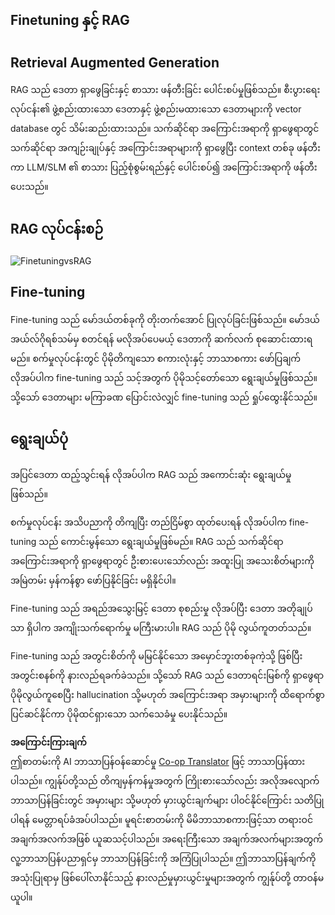 <!--
CO_OP_TRANSLATOR_METADATA:
{
  "original_hash": "e4e010400c2918557b36bb932a14004c",
  "translation_date": "2025-07-09T19:04:48+00:00",
  "source_file": "md/03.FineTuning/FineTuning_vs_RAG.md",
  "language_code": "my"
}
-->
## Finetuning နှင့် RAG

## Retrieval Augmented Generation

RAG သည် ဒေတာ ရှာဖွေခြင်းနှင့် စာသား ဖန်တီးခြင်း ပေါင်းစပ်မှုဖြစ်သည်။ စီးပွားရေးလုပ်ငန်း၏ ဖွဲ့စည်းထားသော ဒေတာနှင့် ဖွဲ့စည်းမထားသော ဒေတာများကို vector database တွင် သိမ်းဆည်းထားသည်။ သက်ဆိုင်ရာ အကြောင်းအရာကို ရှာဖွေရာတွင် သက်ဆိုင်ရာ အကျဉ်းချုပ်နှင့် အကြောင်းအရာများကို ရှာဖွေပြီး context တစ်ခု ဖန်တီးကာ LLM/SLM ၏ စာသား ပြည့်စုံစွမ်းရည်နှင့် ပေါင်းစပ်၍ အကြောင်းအရာကို ဖန်တီးပေးသည်။

## RAG လုပ်ငန်းစဉ်
![FinetuningvsRAG](../../../../imgs/03/intro/rag.png)

## Fine-tuning
Fine-tuning သည် မော်ဒယ်တစ်ခုကို တိုးတက်အောင် ပြုလုပ်ခြင်းဖြစ်သည်။ မော်ဒယ် အယ်လ်ဂိုရစ်သမ်မှ စတင်ရန် မလိုအပ်ပေမယ့် ဒေတာကို ဆက်လက် စုဆောင်းထားရမည်။ စက်မှုလုပ်ငန်းတွင် ပိုမိုတိကျသော စကားလုံးနှင့် ဘာသာစကား ဖော်ပြချက်လိုအပ်ပါက fine-tuning သည် သင့်အတွက် ပိုမိုသင့်တော်သော ရွေးချယ်မှုဖြစ်သည်။ သို့သော် ဒေတာများ မကြာခဏ ပြောင်းလဲလျှင် fine-tuning သည် ရှုပ်ထွေးနိုင်သည်။

## ရွေးချယ်ပုံ
အပြင်ဒေတာ ထည့်သွင်းရန် လိုအပ်ပါက RAG သည် အကောင်းဆုံး ရွေးချယ်မှုဖြစ်သည်။

စက်မှုလုပ်ငန်း အသိပညာကို တိကျပြီး တည်ငြိမ်စွာ ထုတ်ပေးရန် လိုအပ်ပါက fine-tuning သည် ကောင်းမွန်သော ရွေးချယ်မှုဖြစ်မည်။ RAG သည် သက်ဆိုင်ရာ အကြောင်းအရာကို ရှာဖွေရာတွင် ဦးစားပေးသော်လည်း အထူးပြု အသေးစိတ်များကို အမြဲတမ်း မှန်ကန်စွာ ဖော်ပြနိုင်ခြင်း မရှိနိုင်ပါ။

Fine-tuning သည် အရည်အသွေးမြင့် ဒေတာ စုစည်းမှု လိုအပ်ပြီး ဒေတာ အတိုချုပ်သာ ရှိပါက အကျိုးသက်ရောက်မှု မကြီးမားပါ။ RAG သည် ပိုမို လွယ်ကူတတ်သည်။

Fine-tuning သည် အတွင်းစိတ်ကို မမြင်နိုင်သော အမှောင်ဘူးတစ်ခုကဲ့သို့ ဖြစ်ပြီး အတွင်းစနစ်ကို နားလည်ရခက်ခဲသည်။ သို့သော် RAG သည် ဒေတာရင်းမြစ်ကို ရှာဖွေရာ ပိုမိုလွယ်ကူစေပြီး hallucination သို့မဟုတ် အကြောင်းအရာ အမှားများကို ထိရောက်စွာ ပြင်ဆင်နိုင်ကာ ပိုမိုထင်ရှားသော သက်သေခံမှု ပေးနိုင်သည်။

**အကြောင်းကြားချက်**  
ဤစာတမ်းကို AI ဘာသာပြန်ဝန်ဆောင်မှု [Co-op Translator](https://github.com/Azure/co-op-translator) ဖြင့် ဘာသာပြန်ထားပါသည်။ ကျွန်ုပ်တို့သည် တိကျမှန်ကန်မှုအတွက် ကြိုးစားသော်လည်း အလိုအလျောက် ဘာသာပြန်ခြင်းတွင် အမှားများ သို့မဟုတ် မှားယွင်းချက်များ ပါဝင်နိုင်ကြောင်း သတိပြုပါရန် မေတ္တာရပ်ခံအပ်ပါသည်။ မူရင်းစာတမ်းကို မိမိဘာသာစကားဖြင့်သာ တရားဝင်အချက်အလက်အဖြစ် ယူဆသင့်ပါသည်။ အရေးကြီးသော အချက်အလက်များအတွက် လူ့ဘာသာပြန်ပညာရှင်မှ ဘာသာပြန်ခြင်းကို အကြံပြုပါသည်။ ဤဘာသာပြန်ချက်ကို အသုံးပြုရာမှ ဖြစ်ပေါ်လာနိုင်သည့် နားလည်မှုမှားယွင်းမှုများအတွက် ကျွန်ုပ်တို့ တာဝန်မယူပါ။